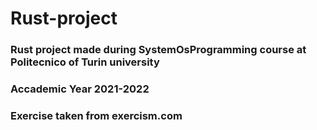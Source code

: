 # Rust-project
### Rust project made during SystemOsProgramming course at Politecnico of Turin university  
### Accademic Year 2021-2022
### Exercise taken from exercism.com
